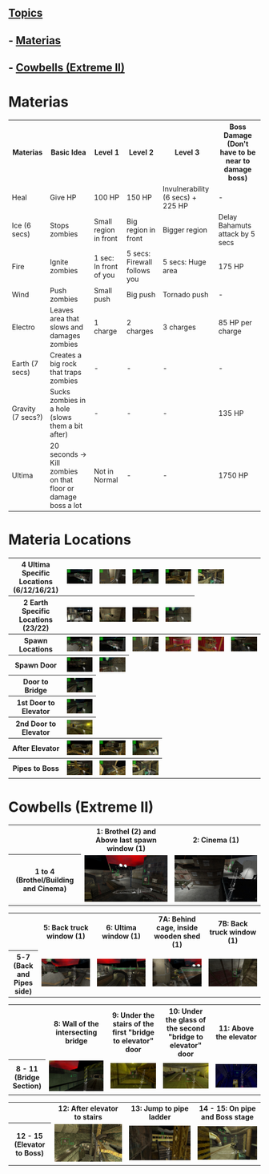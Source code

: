 ## <u>Topics</u>
## - [Materias](#Materias)
## - [Cowbells (Extreme II)](#Cowbells-Extreme-II)

# Materias
<table>
    <th>Materias</th>
    <th>Basic Idea</th>
    <th>Level 1</th>
    <th>Level 2</th>
    <th>Level 3</th>
    <th>Boss Damage (Don't have to be near to damage boss)</th>
    <tr>
        <td>Heal</td>
        <td>Give HP</td>
        <td>100 HP</td>
        <td>150 HP</td>
        <td>Invulnerability (6 secs) + 225 HP</td>
        <td>-</td>
    </tr>
    <tr>
        <td>Ice (6 secs)</td>
        <td>Stops zombies</td>
        <td>Small region in front</td>
        <td>Big region in front</td>
        <td>Bigger region</td>
        <td>Delay Bahamuts attack by 5 secs</td>
    </tr>
    <tr>
        <td>Fire</td>
        <td>Ignite zombies</td>
        <td>1 sec: In front of you</td>
        <td>5 secs: Firewall follows you</td>
        <td>5 secs: Huge area</td>
        <td>175 HP</td>
    </tr>
    <tr>
        <td>Wind</td>
        <td>Push zombies</td>
        <td>Small push</td>
        <td>Big push</td>
        <td>Tornado push</td>
        <td>-</td>
    </tr>
    <tr>
        <td>Electro</td>
        <td>Leaves area that slows and damages zombies</td>
        <td>1 charge</td>
        <td>2 charges</td>
        <td>3 charges</td>
        <td>85 HP per charge</td>
    </tr>
    <tr>
        <td>Earth (7 secs)</td>
        <td>Creates a big rock that traps zombies</td>
        <td>-</td>
        <td>-</td>
        <td>-</td>
        <td>-</td>
    </tr>
    <tr>
        <td>Gravity (7 secs?)</td>
        <td>Sucks zombies in a hole (slows them a bit after)</td>
        <td>-</td>
        <td>-</td>
        <td>-</td>
        <td>135 HP</td>
    </tr>
    <tr>
        <td>Ultima</td>
        <td>20 seconds -> Kill zombies on that floor or damage boss a lot</td>
        <td>Not in Normal</td>
        <td>-</td>
        <td>-</td>
        <td>1750 HP</td>
    </tr>
</table>

# Materia Locations
<table>
    <tr>
        <th>4 Ultima Specific Locations<br>(6/12/16/21)</th>
        <th><img src="Materias/3.jpg"></th>
        <th><img src="Materias/6_ultima.jpg"></th>
        <th><img src="Materias/11.jpg"></th>
        <th><img src="Materias/15b.jpg"></th>
        <th><img src="Materias/21.jpg"></th>
    </tr>
    <tr>
        <th>2 Earth Specific Locations<br>(23/22)</th>
        <th><img src="Materias/Earth 1a.jpg"></th>
        <th><img src="Materias/Earth 1b.jpg"></th>
        <th><img src="Materias/Earth 1c.jpg"></th>
        <th><img src="Materias/Earth 2.jpg"></th>
    </tr>
    <tr>
        <th>Spawn Locations</th>
        <th><img src="Materias/1.jpg"></th>
        <th><img src="Materias/3.jpg"></th>
        <th><img src="Materias/6_ultima.jpg"></th>
        <th><img src="Materias/7.jpg"></th>
        <th><img src="Materias/8.jpg"></th>
        <th><img src="Materias/9.jpg"></th>
    </tr>
    <tr>
        <th>Spawn Door</th>
        <th><img src="Materias/10.jpg"></th>
        <th><img src="Materias/Earth 2.jpg"></th>
    </tr>
        <tr>
        <th>Door to Bridge</th>
        <th><img src="Materias/11.jpg"></th>
    </tr>
    </tr>
        <tr>
        <th>1st Door to Elevator</th>
        <th><img src="Materias/11.jpg"></th>
    </tr>
    </tr>
        <tr>
        <th>2nd Door to Elevator</th>
        <th><img src="Materias/14.jpg"></th>
    </tr>
    </tr>
        <tr>
        <th>After Elevator</th>
        <th><img src="Materias/15a.jpg"></th>
        <th><img src="Materias/15b.jpg"></th>
        <th><img src="Materias/17.jpg"></th>
    </tr>
    </tr>
        <tr>
        <th>Pipes to Boss</th>
        <th><img src="Materias/18.jpg"></th>
        <th><img src="Materias/19.jpg"></th>
        <th><img src="Materias/21.jpg"></th>
    </tr>
</table>

# Cowbells (Extreme II)
<table>
    <th></th>
    <th>1: Brothel (2) and Above last spawn window (1)</th>
    <th>2: Cinema (1)</th>
    <tr>
        <th> 1 to 4 (Brothel/Building and Cinema) </th>
        <td>
            <img src="Cowbells/1.jpg"></img>
        </td>
        <td>
            <img src="Cowbells/4.jpg"></img>
        </td>
    </tr>
</table>
<table>
    <th></th>
    <th>5: Back truck window (1)</th>
    <th>6: Ultima window (1)</th>
    <th>7A: Behind cage, inside wooden shed (1)</th>
    <th>7B: Back truck window (1)</th>
    <tr>
        <th>5-7 (Back and Pipes side)</th>
        <td>
            <img src="Cowbells/5.jpg"></img>
        </td>
        <td>
            <img src="Cowbells/6.jpg"></img>
        </td>
        <td>
            <img src="Cowbells/7a.jpg"></img>
        </td>
        <td>
            <img src="Cowbells/7b.jpg"></img>
        </td>
    </tr>
</table>
<table>
    <th></th>
    <th>8: Wall of the intersecting bridge</th>
    <th>9: Under the stairs of the first "bridge to elevator" door</th>
    <th>10: Under the glass of the second "bridge to elevator" door</th>
    <th>11: Above the elevator</th>
    <tr>
        <th>8 - 11 (Bridge Section)</th>
        <td>
            <img src="Cowbells/8.jpg"></img>
        </td>
        <td>
            <img src="Cowbells/9.jpg"></img>
        </td>
        <td>
            <img src="Cowbells/10.jpg"></img>
        </td>
        <td>
            <img src="Cowbells/11.jpg"></img>
        </td>
    </tr>
</table>
<table>
    <th></th>
    <th>12: After elevator to stairs</th>
    <th>13: Jump to pipe ladder</th>
    <th>14 - 15: On pipe and Boss stage</th>
    <tr>
        <th>12 - 15 (Elevator to Boss)</th>
        <td>
            <img src="Cowbells/12.jpg"></img>
        </td>
        <td>
            <img src="Cowbells/13.jpg"></img>
        </td>
        <td>
            <img src="Cowbells/14.jpg"></img>
        </td>
    </tr>
</table>
